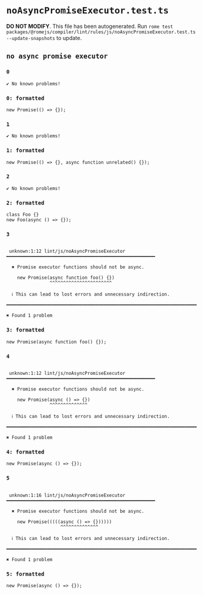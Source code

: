 # `noAsyncPromiseExecutor.test.ts`

**DO NOT MODIFY**. This file has been autogenerated. Run `rome test packages/@romejs/compiler/lint/rules/js/noAsyncPromiseExecutor.test.ts --update-snapshots` to update.

## `no async promise executor`

### `0`

```
✔ No known problems!

```

### `0: formatted`

```
new Promise(() => {});

```

### `1`

```
✔ No known problems!

```

### `1: formatted`

```
new Promise(() => {}, async function unrelated() {});

```

### `2`

```
✔ No known problems!

```

### `2: formatted`

```
class Foo {}
new Foo(async () => {});

```

### `3`

```

 unknown:1:12 lint/js/noAsyncPromiseExecutor ━━━━━━━━━━━━━━━━━━━━━━━━━━━━━━━━━━━━━━━━━━━━━━━━━━━━━━━

  ✖ Promise executor functions should not be async.

    new Promise(async function foo() {})
                ^^^^^^^^^^^^^^^^^^^^^^^

  ℹ This can lead to lost errors and unnecessary indirection.

━━━━━━━━━━━━━━━━━━━━━━━━━━━━━━━━━━━━━━━━━━━━━━━━━━━━━━━━━━━━━━━━━━━━━━━━━━━━━━━━━━━━━━━━━━━━━━━━━━━━

✖ Found 1 problem

```

### `3: formatted`

```
new Promise(async function foo() {});

```

### `4`

```

 unknown:1:12 lint/js/noAsyncPromiseExecutor ━━━━━━━━━━━━━━━━━━━━━━━━━━━━━━━━━━━━━━━━━━━━━━━━━━━━━━━

  ✖ Promise executor functions should not be async.

    new Promise(async () => {})
                ^^^^^^^^^^^^^^

  ℹ This can lead to lost errors and unnecessary indirection.

━━━━━━━━━━━━━━━━━━━━━━━━━━━━━━━━━━━━━━━━━━━━━━━━━━━━━━━━━━━━━━━━━━━━━━━━━━━━━━━━━━━━━━━━━━━━━━━━━━━━

✖ Found 1 problem

```

### `4: formatted`

```
new Promise(async () => {});

```

### `5`

```

 unknown:1:16 lint/js/noAsyncPromiseExecutor ━━━━━━━━━━━━━━━━━━━━━━━━━━━━━━━━━━━━━━━━━━━━━━━━━━━━━━━

  ✖ Promise executor functions should not be async.

    new Promise(((((async () => {})))))
                    ^^^^^^^^^^^^^^

  ℹ This can lead to lost errors and unnecessary indirection.

━━━━━━━━━━━━━━━━━━━━━━━━━━━━━━━━━━━━━━━━━━━━━━━━━━━━━━━━━━━━━━━━━━━━━━━━━━━━━━━━━━━━━━━━━━━━━━━━━━━━

✖ Found 1 problem

```

### `5: formatted`

```
new Promise(async () => {});

```
